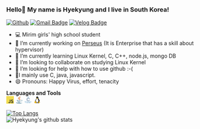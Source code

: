 ### Hello🙌 My name is Hyekyung and I live in South Korea!

[![Github](http://img.shields.io/badge/-Tech%20blog-000000?style=flat-square&logo=github&link=https://Moon-HyeKyung.github.io/)](https://github.com/Moon-HyeKyung) [![Gmail Badge](https://img.shields.io/badge/Gmail-d14836?style=flat-square&logo=Gmail&logoColor=white&link=mailto:moonsoft02@gmail.com)](mailto:moonsoft02@gmail.com) [![Velog Badge](https://img.shields.io/badge/velog-8BCB98?style=flat-square&logo=vimeo&logoColor=white&link=https://velog.io/@moonsoft02)](https://velog.io/@moonsoft02)
<!--
**MoonHyekyung/MoonHyekyung** is a ✨ _special_ ✨ repository because its `README.md` (this file) appears on your GitHub profile.

Here are some ideas to get you started:
-->

- 💻 Mirim girls' high school student
- 🔭 I’m currently working on [Perseus](https://cyberperseus.com) (It is Enterprise that has a skill about hypervisor)
- 🌱 I’m currently learning Linux Kernel, C, C++,  node.js, mongo DB
- 👯 I’m looking to collaborate on studying Linux Kernel
- 🤔 I’m looking for help with how to use github :-(
- 📂I mainly use C, java, javascript.
- 😄 Pronouns: Happy Virus, effort, tenacity
<!-- 
- 💬 Ask me about ...
- 📫 How to reach me: ...
- ⚡ Fun fact: ...
-->

**Languages and Tools**  
<code><img height="20" src="https://raw.githubusercontent.com/github/explore/80688e429a7d4ef2fca1e82350fe8e3517d3494d/topics/javascript/javascript.png"></code>
<code><img height="20" src="https://raw.githubusercontent.com/github/explore/80688e429a7d4ef2fca1e82350fe8e3517d3494d/topics/java/java.png"></code>
<code><img height="20" src="https://raw.githubusercontent.com/github/explore/80688e429a7d4ef2fca1e82350fe8e3517d3494d/topics/c/c.png"></code>
<code><img height="20" src="https://raw.githubusercontent.com/github/explore/80688e429a7d4ef2fca1e82350fe8e3517d3494d/topics/linux/linux.png"></code>

[![Top Langs](https://github-readme-stats.vercel.app/api/top-langs/?username=Moon-HyeKyung&layout=compact)](https://github.com/Moon-HyeKyung/Moon-HyeKyung)   
![Hyekyung's github stats](https://github-readme-stats.vercel.app/api?username=Moon-HyeKyung&show_icons=true)

<!--
**Moon-HyeKyung/Moon-HyeKyung** is a ✨ _special_ ✨ repository because its `README.md` (this file) appears on your GitHub profile.

Here are some ideas to get you started:

- 🔭 I’m currently working on ...
- 🌱 I’m currently learning ...
- 👯 I’m looking to collaborate on ...
- 🤔 I’m looking for help with ...
- 💬 Ask me about ...
- 📫 How to reach me: ...
- 😄 Pronouns: ...
- ⚡ Fun fact: ...
-->
